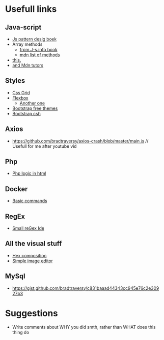 # Usefull links

## Java-script
  * [Js pattern desig boek](https://addyosmani.com/resources/essentialjsdesignpatterns/book/)
  * Array methods
    * [from J-s.info book](https://javascript.info/array-methods)
    * [mdn list of methods](https://developer.mozilla.org/en-US/docs/Web/JavaScript/Reference/Global_Objects/Array#Instance_methods)
  * [this.](https://developer.mozilla.org/en-US/docs/Web/JavaScript/Reference/Operators/this)
  * [and Mdn tutors](https://developer.mozilla.org/en-US/docs/Web/Tutorials)
  
## Styles
  * [Css Grid](https://www.imgonline.com.ua/eng/)
  * [Flexbox](https://yoksel.github.io/flex-cheatsheet/)
    * [Another one](https://css-tricks.com/snippets/css/a-guide-to-flexbox/)
  * [Bootstrap free themes](https://bootswatch.com)
  * [Bootstrap csh](https://hackerthemes.com/bootstrap-cheatsheet/)

## Axios
  * https://github.com/bradtraversy/axios-crash/blob/master/main.js
  // Usefull for me after youtube vid
  
## Php
  * [Php logic in html](https://tutorials.supunkavinda.blog/php/in-html)
  
## Docker
  * [Basic commands](https://gist.github.com/bradtraversy/89fad226dc058a41b596d586022a9bd3)
  
## RegEx
  * [Small reGex Ide](https://regex101.com)
  
## All the visual stuff
  * [Hex composition](https://www.colorhexa.com)
  * [Simple image editor](https://www.imgonline.com.ua/eng/)
  
## MySql
  * https://gist.github.com/bradtraversy/c831baaad44343cc945e76c2e30927b3
  
# Suggestions 

* Write comments about WHY you did smth, rather than WHAT does this thing do
